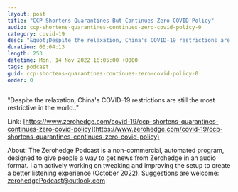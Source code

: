 ```yaml
---
layout: post
title: "CCP Shortens Quarantines But Continues Zero-COVID Policy"
audio: ccp-shortens-quarantines-continues-zero-covid-policy-0
category: covid-19
desc: "&quot;Despite the relaxation, China's COVID-19 restrictions are still the most restrictive in the world..&quot;"
duration: 00:04:13
length: 253
datetime: Mon, 14 Nov 2022 16:05:00 +0000
tags: podcast
guid: ccp-shortens-quarantines-continues-zero-covid-policy-0
order: 0
---
```

&quot;Despite the relaxation, China's COVID-19 restrictions are still the most restrictive in the world..&quot;

Link: [https://www.zerohedge.com/covid-19/ccp-shortens-quarantines-continues-zero-covid-policy](https://www.zerohedge.com/covid-19/ccp-shortens-quarantines-continues-zero-covid-policy)

About: The Zerohedge Podcast is a non-commercial, automated program, designed to give people a way to get news from Zerohedge in an audio format.  I am actively working on tweaking and improving the setup to create a better listening experience (October 2022).  Suggestions are welcome: [zerohedgePodcast@outlook.com](mailto:zerohedgePodcast@outlook.com)